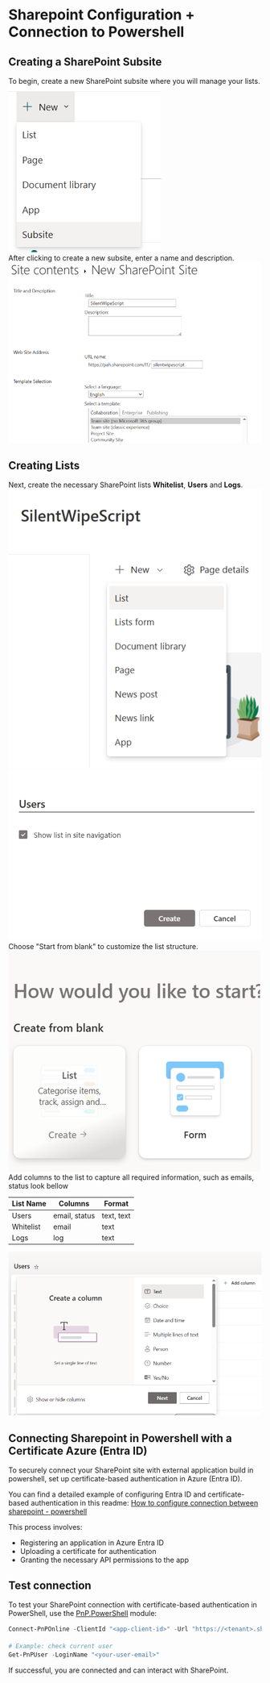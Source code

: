 # Sharepoint Configuration + Connection to Powershell

## Creating a SharePoint Subsite

To begin, create a new SharePoint subsite where you will manage your lists.  
![Creating a new SharePoint subsite](new_subsite.png)  
After clicking to create a new subsite, enter a name and description. 
![Entering the name for the new subsite](new_subsite_name.png)

## Creating Lists

Next, create the necessary SharePoint lists **Whitelist**, **Users** and **Logs**.  
![Creating a new SharePoint list](new_list.png)  
![Naming the new list](new_list_name.png)  
Choose "Start from blank" to customize the list structure.  
![Selecting 'Start from blank' when creating a list](start_from_blank.png)  
Add columns to the list to capture all required information, such as emails, status look bellow

| List Name | Columns       | Format    |
|-----------|---------------|-----------|
| Users     | email, status | text, text |
| Whitelist | email         | text      |
| Logs      | log           | text      |


![Adding a new column to the list](new_column.png)

## Connecting Sharepoint in Powershell with a Certificate Azure (Entra ID)

To securely connect your SharePoint site with external application build in powershell, set up certificate-based authentication in Azure (Entra ID).

You can find a detailed example of configuring Entra ID and certificate-based authentication in this readme:
[How to configure connection between sharepoint - powershell](../Azure/README.md#2-create-a-new-app-registration)

This process involves:

- Registering an application in Azure Entra ID
- Uploading a certificate for authentication
- Granting the necessary API permissions to the app

## Test connection

To test your SharePoint connection with certificate-based authentication in PowerShell, use the [PnP.PowerShell](https://pnp.github.io/powershell/articles/installation.html) module:

```powershell
Connect-PnPOnline -ClientId "<app-client-id>" -Url "https://<tenant>.sharepoint.com/sites/<site>" -Tenant "<tenant>.onmicrosoft.com" -Thumbprint "<cert-thumbprint>"

# Example: check current user
Get-PnPUser -LoginName "<your-user-email>"
```

If successful, you are connected and can interact with SharePoint.
